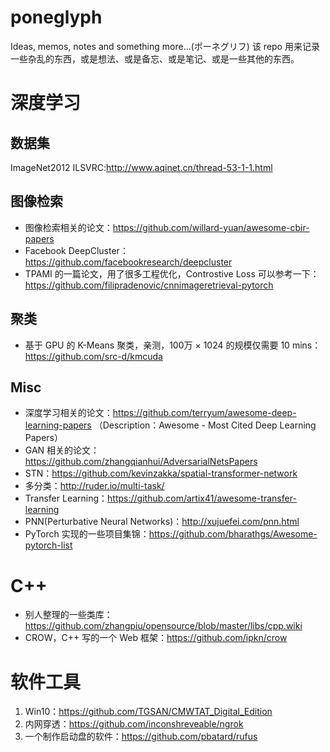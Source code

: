 # poneglyph
Ideas, memos, notes and something more...(ポーネグリフ) 该 repo 用来记录一些杂乱的东西，或是想法、或是备忘、或是笔记、或是一些其他的东西。

# 深度学习
## 数据集
ImageNet2012 ILSVRC:http://www.aqinet.cn/thread-53-1-1.html

## 图像检索
- 图像检索相关的论文：https://github.com/willard-yuan/awesome-cbir-papers
- Facebook DeepCluster：https://github.com/facebookresearch/deepcluster
- TPAMI 的一篇论文，用了很多工程优化，Controstive Loss 可以参考一下：https://github.com/filipradenovic/cnnimageretrieval-pytorch

## 聚类
- 基于 GPU 的 K-Means 聚类，亲测，100万 × 1024 的规模仅需要 10 mins：https://github.com/src-d/kmcuda

## Misc
- 深度学习相关的论文：https://github.com/terryum/awesome-deep-learning-papers （Description：Awesome - Most Cited Deep Learning Papers）
- GAN 相关的论文：https://github.com/zhangqianhui/AdversarialNetsPapers
- STN：https://github.com/kevinzakka/spatial-transformer-network
- 多分类：http://ruder.io/multi-task/
- Transfer Learning：https://github.com/artix41/awesome-transfer-learning
- PNN(Perturbative Neural Networks)：http://xujuefei.com/pnn.html
- PyTorch 实现的一些项目集锦：https://github.com/bharathgs/Awesome-pytorch-list

# C++
- 别人整理的一些类库：https://github.com/zhangpiu/opensource/blob/master/libs/cpp.wiki
- CROW，C++ 写的一个 Web 框架：https://github.com/ipkn/crow

# 软件工具
1. Win10：https://github.com/TGSAN/CMWTAT_Digital_Edition
2. 内网穿透：https://github.com/inconshreveable/ngrok
3. 一个制作启动盘的软件：https://github.com/pbatard/rufus
